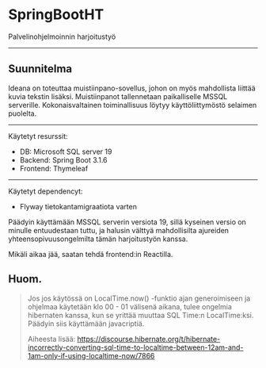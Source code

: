 # SpringBootHT
Palvelinohjelmoinnin harjoitustyö
___
## Suunnitelma

Ideana on toteuttaa muistiinpano-sovellus, johon on myös mahdollista
liittää kuvia tekstin lisäksi. Muistiinpanot tallennetaan paikalliselle
MSSQL serverille. Kokonaisvaltainen toiminallisuus löytyy käyttöliittymöstö selaimen
puolelta.


___

Käytetyt resurssit:
- DB: Microsoft SQL server 19
- Backend: Spring Boot 3.1.6
- Frontend: Thymeleaf

___

Käytetyt dependencyt:

- Flyway tietokantamigraatiota varten

Päädyin käyttämään MSSQL serverin versiota 19, sillä kyseinen 
versio on minulle entuudestaan tuttu, ja halusin välttyä 
mahdollisilta ajureiden yhteensopivuusongelmilta tämän 
harjoitustyön kanssa.

Mikäli aikaa jää, saatan tehdä frontend:in Reactilla.


## Huom.
> Jos jos käytössä on LocalTime.now() -funktio ajan generoimiseen ja ohjelmaa käytetään klo 00 - 01 välisenä aikana, tulee ongelmia hibernaten kanssa,
> kun se yrittää muuttaa SQL Time:n LocalTime:ksi. Päädyin siis käyttämään javacriptiä.
> 
> Aiheesta lisää: https://discourse.hibernate.org/t/hibernate-incorrectly-converting-sql-time-to-localtime-between-12am-and-1am-only-if-using-localtime-now/7866